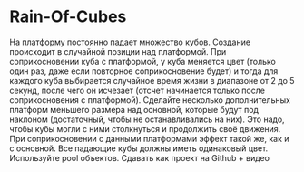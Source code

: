 # Rain-Of-Cubes
 На платформу постоянно падает множество кубов.  Создание происходит в случайной позиции над платформой.  При соприкосновении куба с платформой, у куба меняется цвет (только один раз, даже если повторное соприкосновение будет) и тогда для каждого куба выбирается случайное время жизни в диапазоне от 2 до 5 секунд, после чего он исчезает (отсчет начинается только после соприкосновения с платформой). Сделайте несколько дополнительных платформ меньшего размера над основной, которые будут под наклоном (достаточный, чтобы не останавливались на них). Это надо, чтобы кубы могли с ними столкнуться и продолжить своё движения. При соприкосновении с данными платформами эффект такой же, как и с основной. Все падающие кубы должны иметь одинаковый цвет.  Используйте pool объектов.  Сдавать как проект на Github + видео
